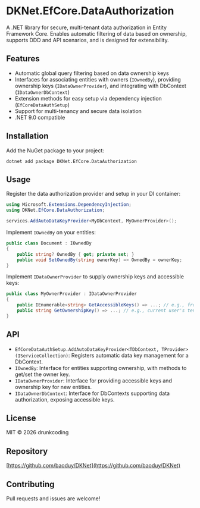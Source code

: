 # DKNet.EfCore.DataAuthorization

A .NET library for secure, multi-tenant data authorization in Entity Framework Core. Enables automatic filtering of data
based on ownership, supports DDD and API scenarios, and is designed for extensibility.

## Features

- Automatic global query filtering based on data ownership keys
- Interfaces for associating entities with owners (`IOwnedBy`), providing ownership keys (`IDataOwnerProvider`), and
  integrating with DbContext (`IDataOwnerDbContext`)
- Extension methods for easy setup via dependency injection (`EfCoreDataAuthSetup`)
- Support for multi-tenancy and secure data isolation
- .NET 9.0 compatible

## Installation

Add the NuGet package to your project:

```
dotnet add package DKNet.EfCore.DataAuthorization
```

## Usage

Register the data authorization provider and setup in your DI container:

```csharp
using Microsoft.Extensions.DependencyInjection;
using DKNet.EfCore.DataAuthorization;

services.AddAutoDataKeyProvider<MyDbContext, MyOwnerProvider>();
```

Implement `IOwnedBy` on your entities:

```csharp
public class Document : IOwnedBy
{
    public string? OwnedBy { get; private set; }
    public void SetOwnedBy(string ownerKey) => OwnedBy = ownerKey;
}
```

Implement `IDataOwnerProvider` to supply ownership keys and accessible keys:

```csharp
public class MyOwnerProvider : IDataOwnerProvider
{
    public IEnumerable<string> GetAccessibleKeys() => ...; // e.g., from user context
    public string GetOwnershipKey() => ...; // e.g., current user's tenant key
}
```

## API

- `EfCoreDataAuthSetup.AddAutoDataKeyProvider<TDbContext, TProvider>(IServiceCollection)`: Registers automatic data key
  management for a DbContext.
- `IOwnedBy`: Interface for entities supporting ownership, with methods to get/set the owner key.
- `IDataOwnerProvider`: Interface for providing accessible keys and ownership key for new entities.
- `IDataOwnerDbContext`: Interface for DbContexts supporting data authorization, exposing accessible keys.

## License

MIT © 2026 drunkcoding

## Repository

[https://github.com/baoduy/DKNet](https://github.com/baoduy/DKNet)

## Contributing

Pull requests and issues are welcome!

